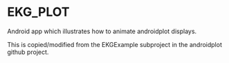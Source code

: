 # EKG_PLOT
Android app which illustrates how to animate androidplot displays.

This is copied/modified from the EKGExample subproject in the androidplot github project.
